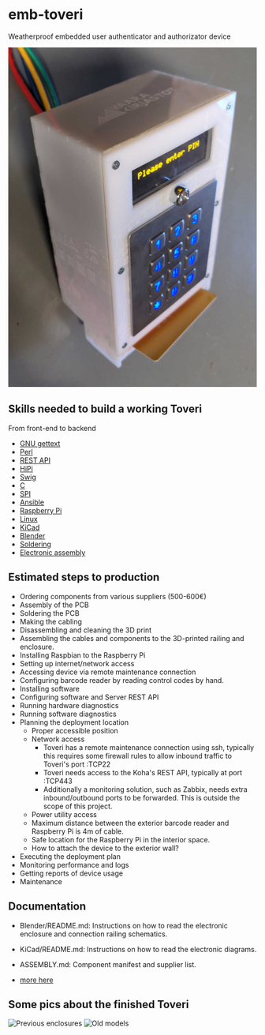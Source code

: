 # emb-toveri
Weatherproof embedded user authenticator and authorizator device

![Toveri_PIN_entry](Pictures/Enclosures/white28%25_acrylic_painting.jpg)

## Skills needed to build a working Toveri

From front-end to backend

- [GNU gettext](https://www.gnu.org/software/gettext/)
- [Perl](https://www.perl.org/)
- [REST API](http://www.restapitutorial.com/)
- [HiPi](http://raspberrypi.znix.com/hipidocs/)
- [Swig](http://www.swig.org/papers/Perl98/swigperl.htm)
- [C](http://www.cprogramming.com/)
- [SPI](https://en.wikipedia.org/wiki/Serial_Peripheral_Interface_Bus)
- [Ansible](http://docs.ansible.com/)
- [Raspberry Pi](https://www.raspberrypi.org/)
- [Linux](https://www.linuxfoundation.org/)
- [KiCad](http://kicad-pcb.org/)
- [Blender](https://www.blender.org/)
- [Soldering](https://www.youtube.com/watch?v=vIT4ra6Mo0s)
- [Electronic assembly](https://duckduckgo.com/?q=genuino+starter+kit&t=canonical&ia=products)

## Estimated steps to production

* Ordering components from various suppliers (500-600€)
* Assembly of the PCB
* Soldering the PCB
* Making the cabling
* Disassembling and cleaning the 3D print
* Assembling the cables and components to the 3D-printed railing and enclosure.
* Installing Raspbian to the Raspberry Pi
* Setting up internet/network access
* Accessing device via remote maintenance connection
* Configuring barcode reader by reading control codes by hand.
* Installing software
* Configuring software and Server REST API
* Running hardware diagnostics
* Running software diagnostics
* Planning the deployment location
  - Proper accessible position
  - Network access
    - Toveri has a remote maintenance connection using ssh, typically this requires some firewall rules to allow inbound traffic to Toveri's port :TCP22
    - Toveri needs access to the Koha's REST API, typically at port :TCP443
    - Additionally a monitoring solution, such as Zabbix, needs extra inbound/outbound ports to be forwarded. This is outside the scope of this project.
  - Power utility access
  - Maximum distance between the exterior barcode reader and Raspberry Pi is 4m of cable.
  - Safe location for the Raspberry Pi in the interior space.
  - How to attach the device to the exterior wall?
* Executing the deployment plan
* Monitoring performance and logs
* Getting reports of device usage
* Maintenance

## Documentation

* Blender/README.md: Instructions on how to read the electronic enclosure and connection railing schematics.

* KiCad/README.md: Instructions on how to read the electronic diagrams.

* ASSEMBLY.md: Component manifest and supplier list.

* [more here](Documents/)




## Some pics about the finished Toveri

![Previous enclosures](Pictures/Enclosures/)
![Old models](Pictures/Assembled/)

